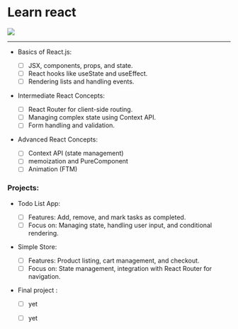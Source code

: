 
# Learn react 

![](https://bs-uploads.toptal.io/blackfish-uploads/components/blog_post_page/content/cover_image_file/cover_image/687457/retina_1708x683_staging.toptal.net_javascript_emulating-react-jsx-in-vanilla-javascript-816eafe06505b888585d08474f2166e7.png)

-----

-  Basics of React.js:
    
    - [ ]  JSX, components, props, and state.
    - [ ]  React hooks like useState and useEffect.
    - [ ]  Rendering lists and handling events.
-  Intermediate React Concepts:
    
    - [ ]  React Router for client-side routing.
    - [ ]  Managing complex state using Context API.
    - [ ]  Form handling and validation.
-  Advanced React Concepts:
    
    - [ ] Context API (state management)
    - [ ]  memoization and PureComponent
    - [ ] Animation (FTM)

### Projects:

-  Todo List App:
    
    - [ ]  Features: Add, remove, and mark tasks as completed.
    - [ ]  Focus on: Managing state, handling user input, and conditional rendering.
-  Simple Store:
    
    - [ ]  Features: Product listing, cart management, and checkout.
    - [ ]  Focus on: State management, integration with React Router for navigation.

-  Final project :
    
    - [ ]  yet
    - [ ]  yet

